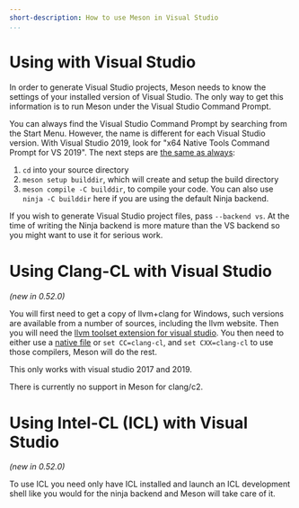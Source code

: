 ```yaml
---
short-description: How to use Meson in Visual Studio
...
```


# Using with Visual Studio

In order to generate Visual Studio projects, Meson needs to know the
settings of your installed version of Visual Studio. The only way to
get this information is to run Meson under the Visual Studio Command
Prompt.

You can always find the Visual Studio Command Prompt by searching from
the Start Menu. However, the name is different for each Visual Studio
version. With Visual Studio 2019, look for "x64 Native Tools Command
Prompt for VS 2019". The next steps are [the same as
always](https://mesonbuild.com/Running-Meson.html#configuring-the-build-directory):

1. `cd` into your source directory
1. `meson setup builddir`, which will create and setup the build directory
1. `meson compile -C builddir`, to compile your code. You can also use `ninja -C builddir` here if you are using the default Ninja backend.

If you wish to generate Visual Studio project files, pass `--backend
vs`. At the time of writing the Ninja backend is more mature than the
VS backend so you might want to use it for serious work.

# Using Clang-CL with Visual Studio

*(new in 0.52.0)*

You will first need to get a copy of llvm+clang for Windows, such versions
are available from a number of sources, including the llvm website. Then you
will need the [llvm toolset extension for visual
studio](https://marketplace.visualstudio.com/items?itemName=LLVMExtensions.llvm-toolchain).
You then need to either use a [native file](Native-environments.md#binaries)
or `set CC=clang-cl`, and `set CXX=clang-cl` to use those compilers, Meson
will do the rest.

This only works with visual studio 2017 and 2019.

There is currently no support in Meson for clang/c2.

# Using Intel-CL (ICL) with Visual Studio

*(new in 0.52.0)*

To use ICL you need only have ICL installed and launch an ICL development
shell like you would for the ninja backend and Meson will take care of it.
